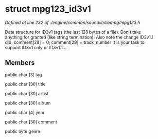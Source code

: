 # struct mpg123_id3v1

*Defined at line 232 of ./engine/common/soundlib/libmpg/mpg123.h*

 Data structure for ID3v1 tags (the last 128 bytes of a file). Don't take anything for granted (like string termination)! Also note the change ID3v1.1 did: comment[28] = 0; comment[29] = track_number It is your task to support ID3v1 only or ID3v1.1 ...



## Members

public char [3] tag

public char [30] title

public char [30] artist

public char [30] album

public char [4] year

public char [30] comment

public byte genre



